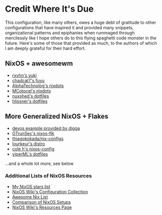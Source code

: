 # Credit Where It's Due

This configuration, like many others, owes a huge debt of gratitude to other configurations that have inspired it and provided many snippets, organizational patterns and epiphanies when rummaged through mercilessly like I hope others do to this flying spaghetti code monster in the future. Here's some of those that provided as much, to the authors of which I am deeply grateful for their hard effort.

## NixOS + awesomewm

- [rxyhn's yuki](https://github.com/rxyhn/yuki)
- [chadcat7's fuyu](https://github.com/chadcat7/fuyu)
- [AlphaTechnolog's nixdots](https://github.com/AlphaTechnolog/nixdots)
- [MCotocel's nixdots](https://github.com/MCotocel/nixdots)
- [nuxshed's dotfiles](https://github.com/nuxshed/dotfiles)
- [hlissner's dotfiles](https://github.com/hlissner/dotfiles)

## More Generalized NixOS + Flakes

- [devos example provided by digga](https://github.com/divnix/digga/tree/main/examples/devos)
- [GTrunSec's nixos-flk](https://github.com/GTrunSec/nixos-flk)
- [thiagokokada/nix-configs](https://github.com/thiagokokada/nix-configs)
- [lourkeur's distro](https://github.com/lourkeur/distro)
- [cole h's nixos-config](https://github.com/cole-h/nixos-config)
- [viperML's dotfiles](https://github.com/viperML/dotfiles)

...and a whole lot more, see below

### Additional Lists of NixOS Resources

- [My NixOS stars list](https://github.com/stars/Thomashighbaugh/lists/nixos)
- [NixOS Wiki's Configuration Collection](https://nixos.wiki/wiki/Configuration_Collection)
- [Awesome Nix List](https://github.com/nix-community/awesome-nix)
- [Comparison of NixOS Setups](https://nixos.wiki/wiki/Comparison_of_NixOS_setups)
- [NixOS Wiki's Resources Page](https://nixos.wiki/wiki/Resources)

